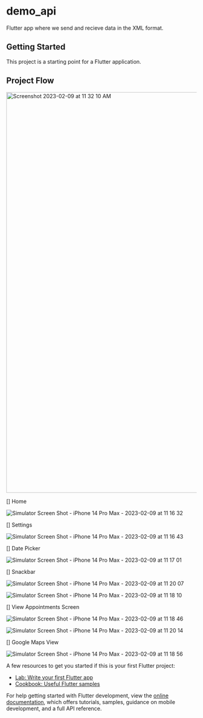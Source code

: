 # demo_api

Flutter app where we send and recieve data in the XML format.

## Getting Started

This project is a starting point for a Flutter application.


## Project Flow

<img width="1058" alt="Screenshot 2023-02-09 at 11 32 10 AM" src="https://user-images.githubusercontent.com/79441445/217732104-a64361d7-6df0-4ee6-bc58-b75c01eca5ce.png">


[] Home

![Simulator Screen Shot - iPhone 14 Pro Max - 2023-02-09 at 11 16 32](https://user-images.githubusercontent.com/79441445/217731455-f8929ce3-abf9-4399-abb5-a28413932889.png)

[] Settings

![Simulator Screen Shot - iPhone 14 Pro Max - 2023-02-09 at 11 16 43](https://user-images.githubusercontent.com/79441445/217731492-65f8098f-c682-4d78-bf23-3a5218ecda98.png)

[] Date Picker

![Simulator Screen Shot - iPhone 14 Pro Max - 2023-02-09 at 11 17 01](https://user-images.githubusercontent.com/79441445/217731522-8ea2bb51-272c-49b1-b3d0-c3038c05dd8d.png)

[] Snackbar

![Simulator Screen Shot - iPhone 14 Pro Max - 2023-02-09 at 11 20 07](https://user-images.githubusercontent.com/79441445/217731553-693a7418-5947-4771-a50c-01b87fe47bb1.png)

![Simulator Screen Shot - iPhone 14 Pro Max - 2023-02-09 at 11 18 10](https://user-images.githubusercontent.com/79441445/217731578-88bf2ed7-af76-459d-8808-e4308a82b94f.png)

[] View Appointments Screen

  ![Simulator Screen Shot - iPhone 14 Pro Max - 2023-02-09 at 11 18 46](https://user-images.githubusercontent.com/79441445/217731842-2288753d-3137-41af-b3bb-48f0334a28c7.png)
  
![Simulator Screen Shot - iPhone 14 Pro Max - 2023-02-09 at 11 20 14](https://user-images.githubusercontent.com/79441445/217731875-9e5e8bd4-c33d-4bd4-9464-c4037362bde5.png)

[] Google Maps View

![Simulator Screen Shot - iPhone 14 Pro Max - 2023-02-09 at 11 18 56](https://user-images.githubusercontent.com/79441445/217731933-09954a59-517d-444a-90c8-9c86408a9c89.png)


A few resources to get you started if this is your first Flutter project:

- [Lab: Write your first Flutter app](https://docs.flutter.dev/get-started/codelab)
- [Cookbook: Useful Flutter samples](https://docs.flutter.dev/cookbook)

For help getting started with Flutter development, view the
[online documentation](https://docs.flutter.dev/), which offers tutorials,
samples, guidance on mobile development, and a full API reference.
